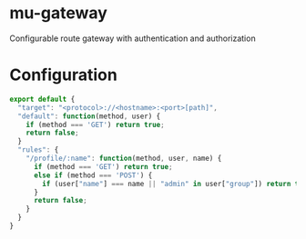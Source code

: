 # mu-gateway
Configurable route gateway with authentication and authorization 

# Configuration

```config.js
export default {
  "target": "<protocol>://<hostname>:<port>[path]",
  "default": function(method, user) {
    if (method === 'GET') return true;
    return false;
  }
  "rules": {
    "/profile/:name": function(method, user, name) {
      if (method === 'GET') return true;
      else if (method === 'POST') {
        if (user["name"] === name || "admin" in user["group"]) return true;
      }
      return false;
    }
  }
}
```
